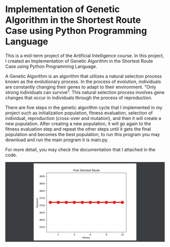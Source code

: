 # Implementation of Genetic Algorithm in the Shortest Route Case using Python Programming Language
This is a mid-term project of the Artificial Intelligence course. In this project, I created an Implementation of Genetic Algorithm in the Shortest Route Case using Python Programming Language. 

A Genetic Algorithm is an algorithm that utilizes a natural selection process known as the evolutionary process. In the process of evolution, individuals are constantly changing their genes to adapt to their environment. "Only strong individuals can survive". This natural selection process involves gene changes that occur in individuals through the process of reproduction. 

There are five steps in the genetic algorithm cycle that I implemented in my project such as initialization population, fitness evaluation, selection of individual, reproduction (cross-over and mutation), and then it will create a new population. After creating a new population, it will go again to the fitness evaluation step and repeat the other steps until it gets the final population and becomes the best population, to run this program you may download and run the main program it is main.py.

For more detail, you may check the documentation that I attached in the code.

![](genealgo.png)

